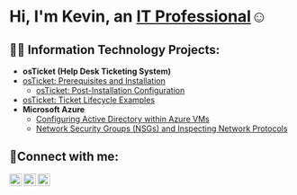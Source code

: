  <h1>Hi, I'm Kevin, an <a href="https://linkedin.com/in/Josh">IT Professional</a>☺</h1>

<h2>👨‍💻 Information Technology Projects:</h2>

- <b>osTicket (Help Desk Ticketing System)</b>
 - [osTicket: Prerequisites and Installation](https://github.com/kevinbels/osticket-prereqs)
   - [osTicket: Post-Installation Configuration](https://github.com//post-installkevinbels-config)
  - [osTicket: Ticket Lifecycle Examples](https://github.com/kevinbels/ticket-lifecycle)
- <b>Microsoft Azure</b>
  - [Configuring Active Directory within Azure VMs](https://github.com/kevinbels/configure-ad)
  - [Network Security Groups (NSGs) and Inspecting Network Protocols](https://github.com/kevinbels/azure-network-protocols)

<h2>🤳Connect with me:</h2>

[<img align="left" alt="Josh | Twitter" width="22px" src="https://cdn.jsdelivr.net/npm/simple-icons@v3/icons/twitter.svg" />][twitter]
[<img align="left" alt="Josh | LinkedIn" width="22px" src="https://cdn.jsdelivr.net/npm/simple-icons@v3/icons/linkedin.svg" />][linkedin]
[<img align="left" alt="Josh | Instagram" width="22px" src="https://cdn.jsdelivr.net/npm/simple-icons@v3/icons/instagram.svg" />][instagram]

[twitter]: https://twitter.com/Kevin
[instagram]: https://www.instagram.com/Kevin
[linkedin]: https://linkedin.com/in/Kevin
